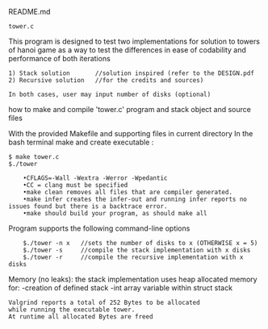 README.md

	tower.c

This program is designed to test two implementations for solution to towers of hanoi game as a way to test the differences in ease of codability and performance of both iterations

	1) Stack solution		//solution inspired (refer to the DESIGN.pdf
	2) Recursive solution	//for the credits and sources)

	In both cases, user may input number of disks (optional)
	

how to make and compile 'tower.c' program and stack object and source files

With the provided Makefile and supporting files in current directory
In the bash terminal make and create executable :

	$ make tower.c
	$./tower

		•CFLAGS=-Wall -Wextra -Werror -Wpedantic
		•CC = clang must be specified
		•make clean removes all files that are compiler generated.
		•make infer creates the infer-out and running infer reports no issues found but there is a backtrace error. 
		•make should build your program, as should make all

Program supports the following command-line options 

		$./tower -n x	//sets the number of disks to x (OTHERWISE x = 5)
		$./tower -s		//compile the stack implementation with x disks
		$./tower -r		//compile the recursive implementation with x disks

Memory (no leaks):
	the stack implementation uses heap allocated memory for:
		-creation of defined stack
		-int array variable within struct stack

	Valgrind reports a total of 252 Bytes to be allocated
	while running the executable tower.
	At runtime all allocated Bytes are freed

